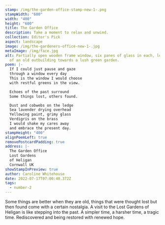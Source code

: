 ```yaml
---
stamp: /img/the-garden-office-stamp-new-1-.png
stampWidth: "600"
width: "400"
height: "600"
title: The Garden Office
description: Take a moment to relax and unwind.
collection: Editor's Pick
aspect: landscape
image: /img/the-gardeners-office-new-1-.jpg
metaImage: /img/face.jpg
alt: Partially open wooden frame window, six panes of glass in each, looking out
  of an old outbuilding towards a lush green garden.
poem: |-
  If I could just pause and gaze
  through a window every day
  This is the window I would choose 
  with restful greens in the view.

  Echoes of the past surround
  Some things lost, others found.

  Dust and cobwebs on the ledge
  Sea lavender drying overhead
  Yellowing paint, grimy glass
  Verdigris on the brass
  I would shake my cares away
  and embrace the present day.
stampHeight: "400"
alignPoemLeft: true
removePostcardPadding: true
address: |-
  The Garden Office
  Lost Gardens 
  of Heligan
  Cornwall UK
showStampInPreview: true
author: Caroline Whitehouse
date: 2022-07-17T07:00:40.372Z
tags:
  - number-2
---
```

Some things are better when they are old, things that were thought lost but then found come with a certain nostalgia. A visit to the Lost Gardens of Heligan is like stepping into the past. A simpler time, a harsher time, a tragic time. Rediscovered and being restored with renewed hope.
